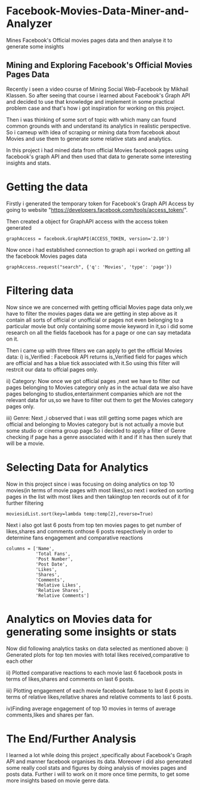 # Facebook-Movies-Data-Miner-and-Analyzer
Mines Facebook's Official movies pages data and then analyse it to generate some insights

## **Mining and Exploring Facebook's Official Movies Pages Data**
Recently i seen a video course of Mining Social Web-Facebook by Mikhail Klassen. So after seeing that course i learned about Facebook's Graph API and decided to use that knowledge and implement in some practical problem case and that's how i got inspiration for working on this project.

Then i was thinking of some sort of topic with which many can found common grounds with and understand its analytics in realistic perspective. So i cameup with idea of scraping or mining data from facebook about Movies and use them to generate some relative stats and analytics.

In this project i had mined data from official Movies facebook pages using facebook's graph API and then used that data to generate some interesting insights and stats.

# Getting the data

Firstly i generated the temporary token for Facebook's Graph API Access by going to website "https://developers.facebook.com/tools/access_token/".

Then created a object for GraphAPI access with the access token generated

```
graphAccess = facebook.GraphAPI(ACCESS_TOKEN, version='2.10')
```

Now once i had established connection to graph api i worked on getting all the facebook Movies pages data
```
graphAccess.request("search", {'q': 'Movies', 'type': 'page'})
```

# Filtering data

Now since we are concerned with getting official Movies page data only,we have to filter the movies pages data we are getting in step above as it contain all sorts of official or unofficial or pages not even belonging to a particular movie but only containing some movie keyword in it,so i did some research on all the fields facebook has for a page or one can say metadata on it.

Then i came up with three filters we can apply to get the official Movies data:
i) is_Verified :
Facebook API returns is_Verified field for pages which are official and has a blue tick associated with it.So using this filter will restrcit our data to offcial pages only.

ii) Category:
Now once we got official pages ,next we have to filter out pages belonging to Movies category only as in the actual data we also have pages belonging to studios,entertainment companies which are not the relevant data for us,so we have to filter out them to get the Movies category pages only.

iii) Genre:
Next ,i observed that i was still getting some pages which are official and belonging to Movies category but is not actually a movie but some studio or cinema group page.So i decided to apply a filter of Genre checking if page has a genre associated with it and if it has then surely that will be a movie.

# Selecting Data for Analytics

Now in this project since i was focusing on doing analytics on top 10 movies(in terms of movie pages with most likes),so next i worked on sorting pages in the list with most likes and then takingtop ten records out of it for further filtering

```
moviesidList.sort(key=lambda temp:temp[2],reverse=True) 
```
Next i also got last 6 posts from top ten movies pages to get number of likes,shares and comments onthose 6 posts respectively in order to determine fans engagement and comparative reactions

```
columns = ['Name',
           'Total Fans',
           'Post Number',
           'Post Date',
           'Likes',
           'Shares',
           'Comments',
           'Relative Likes',
           'Relative Shares',
           'Relative Comments'] 
```

# Analytics on Movies data for generating some insights or stats

Now did following analytics tasks on data selected as mentioned above:
i) Generated plots for top ten movies with total likes received,comparative to each other

ii) Plotted comparative reactions to each movie last 6 facebook posts in terms of likes,shares and comments on last 6 posts.

iii) Plotting engagement of each movie facebook fanbase to last 6 posts in terms of relative likes,rellative shares and relative comments to last 6 posts.

iv)Finding average engagement of top 10 movies in terms of average comments,likes and shares per fan.


# The End/Further Analysis

I learned a lot while doing this project ,specifically about Facebook's Graph API and manner facebook organises its data.
Moreover i did also generated some really cool stats and figures by doing analysis of movies pages and posts data.
Further i will to work on it more once time permits, to get some more insights based on movie genre data.
